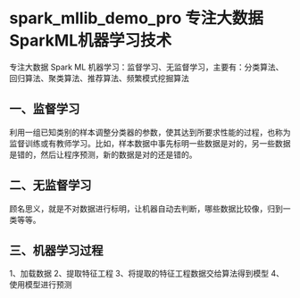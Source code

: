 # spark_mllib_demo_pro **专注大数据 SparkML机器学习**技术
专注大数据 Spark ML 机器学习：监督学习、无监督学习，主要有：分类算法、回归算法、聚类算法、推荐算法、频繁模式挖掘算法

## 一、监督学习
利用一组已知类别的样本调整分类器的参数，使其达到所要求性能的过程，也称为监督训练或有教师学习。比如，样本数据中事先标明一些数据是对的，另一些数据是错的，然后让程序预测，新的数据是对的还是错的。

## 二、无监督学习
顾名思义，就是不对数据进行标明，让机器自动去判断，哪些数据比较像，归到一类等等。

## 三、机器学习过程 
1、加载数据
2、提取特征工程
3、将提取的特征工程数据交给算法得到模型
4、使用模型进行预测




